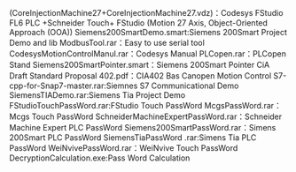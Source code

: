 (CoreInjectionMachine27+CoreInjectionMachine27.vdz)：Codesys FStudio FL6 PLC +Schneider Touch+ FStudio (Motion 27 Axis, Object-Oriented Approach (OOA))
Siemens200SmartDemo.smart:Siemens 200Smart Project Demo and lib 
ModbusTool.rar：Easy to use serial tool
CodesysMotionControlManul.rar：Codesys Manual
PLCopen.rar：PLCopen Stand
Siemens200SmartPointer.smart：Siemens 200Smart Pointer
CiA Draft Standard Proposal 402.pdf：CIA402 Bas Canopen Motion Control
S7-cpp-for-Snap7-master.rar:Siemnes S7 Communicational Demo
SiemensTIADemo.rar:Siemens Tia Project Demo
FStudioTouchPassWord.rar:FStudio Touch PassWord
McgsPassWord.rar：Mcgs Touch PassWord
SchneiderMachineExpertPassWord.rar：Schneider Machine Expert PLC PassWord
Siemens200SmartPassWord.rar：Simens 200Smart PLC PassWord
SiemensTiaPassWord .rar:Simens Tia PLC PassWord
WeiNvivePassWord.rar：WeiNvive Touch PassWord
DecryptionCalculation.exe:Pass Word Calculation
